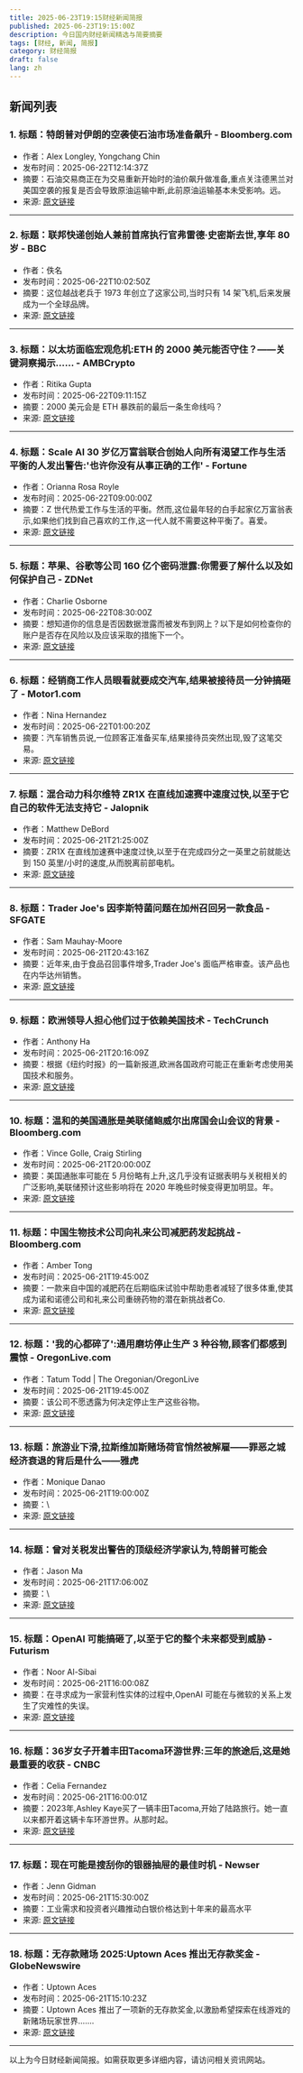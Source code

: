 ```yaml
---
title: 2025-06-23T19:15财经新闻简报
published: 2025-06-23T19:15:00Z
description: 今日国内财经新闻精选与简要摘要
tags: [财经, 新闻, 简报]
category: 财经简报
draft: false
lang: zh
---
```


## 新闻列表

### 1. 标题：特朗普对伊朗的空袭使石油市场准备飙升 - Bloomberg.com
- 作者：Alex Longley, Yongchang Chin
- 发布时间：2025-06-22T12:14:37Z
- 摘要：石油交易商正在为交易重新开始时的油价飙升做准备,重点关注德黑兰对美国空袭的报复是否会导致原油运输中断,此前原油运输基本未受影响。远。
- 来源: [原文链接](https://www.bloomberg.com/news/articles/2025-06-21/trump-s-twists-and-turns-over-iran-leave-oil-traders-hanging)

---

### 2. 标题：联邦快递创始人兼前首席执行官弗雷德·史密斯去世,享年 80 岁 - BBC
- 作者：佚名
- 发布时间：2025-06-22T10:02:50Z
- 摘要：这位越战老兵于 1973 年创立了这家公司,当时只有 14 架飞机,后来发展成为一个全球品牌。
- 来源: [原文链接](https://www.bbc.com/news/articles/cvgw6nllwlwo)

---

### 3. 标题：以太坊面临宏观危机:ETH 的 2000 美元能否守住？——关键洞察揭示…… - AMBCrypto
- 作者：Ritika Gupta
- 发布时间：2025-06-22T09:11:15Z
- 摘要：2000 美元会是 ETH 暴跌前的最后一条生命线吗？
- 来源: [原文链接](https://ambcrypto.com/ethereum-faces-macro-crisis-can-eths-2k-hold-key-insights-reveal/)

---

### 4. 标题：Scale AI 30 岁亿万富翁联合创始人向所有渴望工作与生活平衡的人发出警告:'也许你没有从事正确的工作' - Fortune
- 作者：Orianna Rosa Royle
- 发布时间：2025-06-22T09:00:00Z
- 摘要：Z 世代热爱工作与生活的平衡。然而,这位最年轻的白手起家亿万富翁表示,如果他们找到自己喜欢的工作,这一代人就不需要这种平衡了。喜爱。
- 来源: [原文链接](https://fortune.com/2025/06/22/scale-ai-millennial-billionaire-lucy-guo-warning-work-life-balance-gen-z-wrong-job-career/)

---

### 5. 标题：苹果、谷歌等公司 160 亿个密码泄露:你需要了解什么以及如何保护自己 - ZDNet
- 作者：Charlie Osborne
- 发布时间：2025-06-22T08:30:00Z
- 摘要：想知道你的信息是否因数据泄露而被发布到网上？以下是如何检查你的账户是否存在风险以及应该采取的措施下一个。
- 来源: [原文链接](https://www.zdnet.com/article/16-billion-passwords-leaked-across-apple-google-more-what-to-know-and-how-to-protect-yourself/)

---

### 6. 标题：经销商工作人员眼看就要成交汽车,结果被接待员一分钟搞砸了 - Motor1.com
- 作者：Nina Hernandez
- 发布时间：2025-06-22T01:00:20Z
- 摘要：汽车销售员说,一位顾客正准备买车,结果接待员突然出现,毁了这笔交易。
- 来源: [原文链接](https://www.motor1.com/news/763412/receptionist-ruins-car-sale/)

---

### 7. 标题：混合动力科尔维特 ZR1X 在直线加速赛中速度过快,以至于它自己的软件无法支持它 - Jalopnik
- 作者：Matthew DeBord
- 发布时间：2025-06-21T21:25:00Z
- 摘要：ZR1X 在直线加速赛中速度过快,以至于在完成四分之一英里之前就能达到 150 英里/小时的速度,从而脱离前部电机。
- 来源: [原文链接](https://www.jalopnik.com/1891303/hybrid-corvette-zr1x-too-quick-at-drag-strip-for-software/)

---

### 8. 标题：Trader Joe&#39;s 因李斯特菌问题在加州召回另一款食品 - SFGATE
- 作者：Sam Mauhay-Moore
- 发布时间：2025-06-21T20:43:16Z
- 摘要：近年来,由于食品召回事件增多,Trader Joe&#39;s 面临严格审查。该产品也在内华达州销售。
- 来源: [原文链接](https://www.sfgate.com/bayarea/article/trader-joes-listeria-recall-california-20387603.php)

---

### 9. 标题：欧洲领导人担心他们过于依赖美国技术 - TechCrunch
- 作者：Anthony Ha
- 发布时间：2025-06-21T20:16:09Z
- 摘要：根据《纽约时报》的一篇新报道,欧洲各国政府可能正在重新考虑使用美国技术和服务。
- 来源: [原文链接](https://techcrunch.com/2025/06/21/european-leaders-worry-theyre-too-reliant-on-us-tech/)

---

### 10. 标题：温和的美国通胀是美联储鲍威尔出席国会山会议的背景 - Bloomberg.com
- 作者：Vince Golle, Craig Stirling
- 发布时间：2025-06-21T20:00:00Z
- 摘要：美国通胀率可能在 5 月份略有上升,这几乎没有证据表明与关税相关的广泛影响,美联储预计这些影响将在 2020 年晚些时候变得更加明显。年。
- 来源: [原文链接](https://www.bloomberg.com/news/articles/2025-06-21/fed-interest-rates-mild-us-inflation-is-backdrop-for-powell-on-the-hill)

---

### 11. 标题：中国生物技术公司向礼来公司减肥药发起挑战 - Bloomberg.com
- 作者：Amber Tong
- 发布时间：2025-06-21T19:45:00Z
- 摘要：一款来自中国的减肥药在后期临床试验中帮助患者减轻了很多体重,使其成为诺和诺德公司和礼来公司重磅药物的潜在新挑战者Co.
- 来源: [原文链接](https://www.bloomberg.com/news/articles/2025-06-21/chinese-biotech-showcases-challenger-to-eli-lilly-s-obesity-drug)

---

### 12. 标题：&#39;我的心都碎了&#39;:通用磨坊停止生产 3 种谷物,顾客们都感到震惊 - OregonLive.com
- 作者：Tatum Todd | The Oregonian/OregonLive
- 发布时间：2025-06-21T19:45:00Z
- 摘要：该公司不愿透露为何决定停止生产这些谷物。
- 来源: [原文链接](https://www.oregonlive.com/retail/2025/06/my-heart-is-broken-customers-reeling-as-general-mills-discontinues-3-cereals.html)

---

### 13. 标题：旅游业下滑,拉斯维加斯赌场荷官悄然被解雇——罪恶之城经济衰退的背后是什么——雅虎
- 作者：Monique Danao
- 发布时间：2025-06-21T19:00:00Z
- 摘要：\
- 来源: [原文链接](https://www.yahoo.com/news/las-vegas-casino-dealers-quietly-190000380.html)

---

### 14. 标题：曾对关税发出警告的顶级经济学家认为,特朗普可能会
- 作者：Jason Ma
- 发布时间：2025-06-21T17:06:00Z
- 摘要：\
- 来源: [原文链接](https://fortune.com/2025/06/21/trump-tariffs-outsmarted-us-all-10-percent-federal-revenue-economy/)

---

### 15. 标题：OpenAI 可能搞砸了,以至于它的整个未来都受到威胁 - Futurism
- 作者：Noor Al-Sibai
- 发布时间：2025-06-21T16:00:08Z
- 摘要：在寻求成为一家营利性实体的过程中,OpenAI 可能在与微软的关系上发生了灾难性的失误。
- 来源: [原文链接](https://futurism.com/the-byte/openai-microsoft-future)

---

### 16. 标题：36岁女子开着丰田Tacoma环游世界:三年的旅途后,这是她最重要的收获 - CNBC
- 作者：Celia Fernandez
- 发布时间：2025-06-21T16:00:01Z
- 摘要：2023年,Ashley Kaye买了一辆丰田Tacoma,开始了陆路旅行。她一直以来都开着这辆卡车环游世界。从那时起。
- 来源: [原文链接](https://www.cnbc.com/2025/06/21/millennial-bought-truck-full-time-travel-takeaway.html)

---

### 17. 标题：现在可能是搜刮你的银器抽屉的最佳时机 - Newser
- 作者：Jenn Gidman
- 发布时间：2025-06-21T15:30:00Z
- 摘要：工业需求和投资者兴趣推动白银价格达到十年来的最高水平
- 来源: [原文链接](https://www.newser.com/story/370648/as-prices-spike-americans-rush-to-sell-their-silver.html)

---

### 18. 标题：无存款赌场 2025:Uptown Aces 推出无存款奖金 - GlobeNewswire
- 作者：Uptown Aces
- 发布时间：2025-06-21T15:10:23Z
- 摘要：Uptown Aces 推出了一项新的无存款奖金,以激励希望探索在线游戏的新赌场玩家世界.......
- 来源: [原文链接](https://www.globenewswire.com/news-release/2025/06/21/3103015/0/en/No-Deposit-Casino-2025-Uptown-Aces-Launches-No-Deposit-Bonus.html)

---


以上为今日财经新闻简报。如需获取更多详细内容，请访问相关资讯网站。